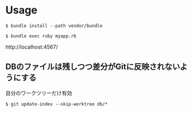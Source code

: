 # Usage
```
$ bundle install --path vendor/bundle

$ bundle exec ruby myapp.rb
```
http://localhost:4567/

## DBのファイルは残しつつ差分がGitに反映されないようにする
自分のワークツリーだけ有効
```
$ git update-index --skip-worktree db/*
```
